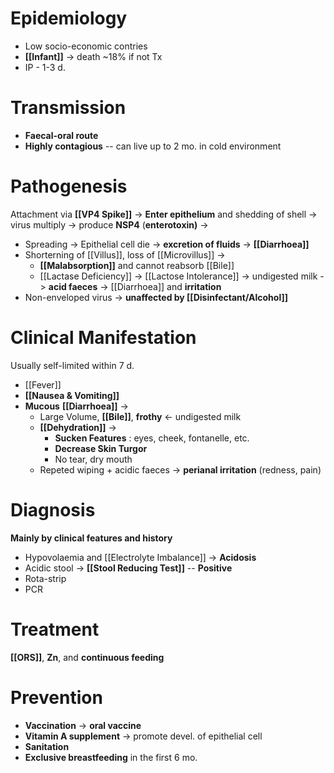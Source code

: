 # Epidemiology
- Low socio-economic contries
- **[[Infant]]** -> death ~18% if not Tx
- IP - 1-3 d.

# Transmission
- **Faecal-oral route**
- **Highly contagious** -- can live up to 2 mo. in cold environment

# Pathogenesis
Attachment via **[[VP4 Spike]]** -> **Enter epithelium** and shedding of shell -> virus multiply -> produce **NSP4** (**enterotoxin)** ->
- Spreading -> Epithelial cell die -> **excretion of fluids** -> **[[Diarrhoea]]**
- Shorterning of [[Villus]], loss of [[Microvillus]] -> 
	- **[[Malabsorption]]** and cannot reabsorb [[Bile]]
	- [[Lactase Deficiency]] -> [[Lactose Intolerance]] -> undigested milk -> **acid faeces** -> [[Diarrhoea]] and **irritation**
- Non-enveloped virus -> **unaffected by [[Disinfectant/Alcohol]]** 

# Clinical Manifestation
Usually self-limited within 7 d.
- [[Fever]]
- **[[Nausea & Vomiting]]**
- **Mucous** **[[Diarrhoea]]** ->
	- Large Volume, **[[Bile]]**, **frothy** <- undigested milk
	- **[[Dehydration]]** ->
		- **Sucken Features** : eyes, cheek, fontanelle, etc.
		- **Decrease Skin Turgor**
		- No tear, dry mouth
	- Repeted wiping + acidic faeces -> **perianal irritation** (redness, pain)

# Diagnosis
**Mainly by clinical features and history**
- Hypovolaemia and [[Electrolyte Imbalance]] -> **Acidosis**
- Acidic stool -> **[[Stool Reducing Test]]** -- **Positive** 
- Rota-strip
- PCR

# Treatment
**[[ORS]]**, **Zn**, and **continuous feeding** 

# Prevention
- **Vaccination** -> **oral vaccine**
- **Vitamin A supplement** -> promote devel. of epithelial cell
- **Sanitation**
- **Exclusive breastfeeding** in the first 6 mo.